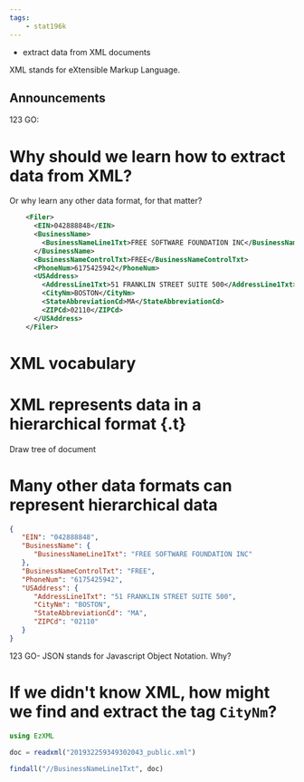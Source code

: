 ```yaml
---
tags:
    - stat196k
---
```


- extract data from XML documents

XML stands for eXtensible Markup Language.

## Announcements

123 GO:


# Why should we learn how to extract data from XML?

Or why learn any other data format, for that matter?

```XML
    <Filer>
      <EIN>042888848</EIN>
      <BusinessName>
        <BusinessNameLine1Txt>FREE SOFTWARE FOUNDATION INC</BusinessNameLine1Txt>
      </BusinessName>
      <BusinessNameControlTxt>FREE</BusinessNameControlTxt>
      <PhoneNum>6175425942</PhoneNum>
      <USAddress>
        <AddressLine1Txt>51 FRANKLIN STREET SUITE 500</AddressLine1Txt>
        <CityNm>BOSTON</CityNm>
        <StateAbbreviationCd>MA</StateAbbreviationCd>
        <ZIPCd>02110</ZIPCd>
      </USAddress>
    </Filer>
```

# XML vocabulary


# XML represents data in a hierarchical format {.t}

Draw tree of document


# Many other data formats can represent hierarchical data

```JSON
{
   "EIN": "042888848",
   "BusinessName": {
      "BusinessNameLine1Txt": "FREE SOFTWARE FOUNDATION INC"
   },
   "BusinessNameControlTxt": "FREE",
   "PhoneNum": "6175425942",
   "USAddress": {
      "AddressLine1Txt": "51 FRANKLIN STREET SUITE 500",
      "CityNm": "BOSTON",
      "StateAbbreviationCd": "MA",
      "ZIPCd": "02110"
   }
}
```

123 GO- JSON stands for Javascript Object Notation. Why?


# If we didn't know XML, how might we find and extract the tag `CityNm`?


```julia
using EzXML

doc = readxml("201932259349302043_public.xml")

findall("//BusinessNameLine1Txt", doc)
```


